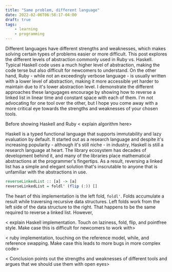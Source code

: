 ```yaml
---
title: "Same problem, different language"
date: 2022-02-06T06:58:17-04:00
draft: true
tags:
    - learning
    - programming
---
```


Different languages have different strengths and weaknesses, which makes solving certain types of problems easier or more difficult. This post explores the different levels of abstraction commonly used in Ruby vs. Haskell. Typical Haskell code uses a much higher level of abstraction, making the code terse but also difficult for newcomers to understand. On the other hand, Ruby - while not an exceedingly verbose language - is usually written with a lower level of abstraction, making it more accessible yet harder to maintain due to it's lower abstraction level. I demonstrate the different approaches these langugages encourage by showing how to reverse a linked list in linear time and constant space with each of them. I'm not advocating for one tool over the other, but I hope you come away with a more critical eye towards the strengths and weaknesses of your chosen tools.

Before showing Haskell and Ruby < explain algorithm here>

Haskell is a typed functional language that supports immutability and lazy evaluation by default. It started out as a research language and despite it's increasing popularity - although it's still niche - in industry, Haskell is still a research language at heart. The library ecosystem has decades of development behind it, and many of the libraries place mathematical abstractions at the programmer's fingertips. As a result, reversing a linked list has a simple and elegant solution that's inscrutable to anyone that is unfamiliar with the abstractions in use.

```haskell
reverseLinkedList :: [a] -> [a]
reverseLinkedList = foldl' (flip (:)) []
```

The heart of this implementation is the left fold, `foldl'`. Folds accumulate a result while traversing recursive data structures. Left folds work from the left side of the data structure to the right. That happens to be the same required to reverse a linked list. However,

< explain Haskell implementation. Touch on laziness, fold, flip, and pointfree style. Make case this is difficult for newcomers to work with>

< ruby implementation, touching on the reference model, while, and reference swapping. Make case this leads to more bugs in more complex code>

< Conclusion points out the strengths and weaknesses of different tools and argues that we should use them with open eyes>
